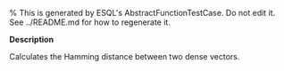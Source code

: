 % This is generated by ESQL's AbstractFunctionTestCase. Do not edit it. See ../README.md for how to regenerate it.

**Description**

Calculates the Hamming distance between two dense vectors.

